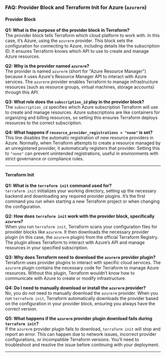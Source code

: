 ### FAQ: Provider Block and Terraform Init for Azure (`azurerm`)

#### Provider Block

**Q1: What is the purpose of the provider block in Terraform?**  
The provider block tells Terraform which cloud platform to work with. In this case, it’s Azure, using the `azurerm` provider. This block sets the configuration for connecting to Azure, including details like the subscription ID. It ensures Terraform knows which API to use to create and manage Azure resources.

**Q2: Why is the provider named `azurerm`?**  
The provider is named `azurerm` (short for "Azure Resource Manager") because it uses Azure's Resource Manager API to interact with Azure services. The `azurerm` provider enables Terraform to manage infrastructure resources (such as resource groups, virtual machines, storage accounts) through this API.

**Q3: What role does the `subscription_id` play in the provider block?**  
The `subscription_id` specifies which Azure subscription Terraform will use to create and manage resources. Azure subscriptions are like containers for organizing and billing resources, so setting this ensures Terraform deploys resources to the correct subscription.

**Q4: What happens if `resource_provider_registrations = "none"` is set?**  
This line disables the automatic registration of new resource providers in Azure. Normally, when Terraform attempts to create a resource managed by an unregistered provider, it automatically registers that provider. Setting this to `"none"` can prevent unintended registrations, useful in environments with strict governance or compliance rules.

---

#### Terraform Init

**Q1: What is the `terraform init` command used for?**  
`terraform init` initializes your working directory, setting up the necessary backend and downloading any required provider plugins. It’s the first command you run when starting a new Terraform project or when changing the configuration.

**Q2: How does `terraform init` work with the provider block, specifically `azurerm`?**  
When you run `terraform init`, Terraform scans your configuration files for provider blocks like `azurerm`. It then downloads the necessary provider plugin (in this case, the `azurerm` plugin) from the official Terraform Registry. The plugin allows Terraform to interact with Azure’s API and manage resources in your specified subscription.

**Q3: Why does Terraform need to download the `azurerm` provider plugin?**  
Terraform uses provider plugins to interact with specific cloud services. The `azurerm` plugin contains the necessary code for Terraform to manage Azure resources. Without this plugin, Terraform wouldn’t know how to communicate with Azure to create or modify infrastructure.

**Q4: Do I need to manually download or install the `azurerm` provider?**  
No, you do not need to manually download the `azurerm` provider. When you run `terraform init`, Terraform automatically downloads the provider based on the configuration in your provider block, ensuring you always have the correct version.

**Q5: What happens if the `azurerm` provider plugin download fails during `terraform init`?**  
If the `azurerm` provider plugin fails to download, `terraform init` will stop and report an error. This can happen due to network issues, incorrect provider configurations, or incompatible Terraform versions. You’ll need to troubleshoot and resolve the issue before continuing with your deployment.

---
